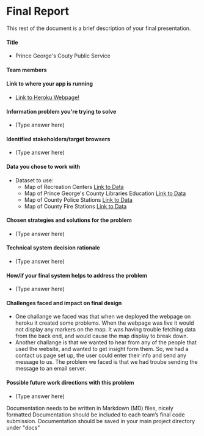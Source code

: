 # Final Report

This rest of the document is a brief description of your final presentation.

#### Title

- Prince George's Couty Public Service

#### Team members

#### Link to where your app is running

- [Link to Heroku Webpage!](https://pg-service.herokuapp.com/)

#### Information problem you're trying to solve

- (Type answer here)

#### Identified stakeholders/target browsers

- (Type answer here)

#### Data you chose to work with

- Dataset to use:
  - Map of Recreation Centers [Link to Data](https://data.princegeorgescountymd.gov/Community/Recreation-Centers/gwq4-iu9d)
  - Map of Prince George's County Libraries Education [Link to Data](https://data.princegeorgescountymd.gov/Education/Libraries/7k64-tdwr)
  - Map of County Police Stations [Link to Data](https://data.princegeorgescountymd.gov/Public-Safety/Map-of-County-Police-Stations/4abv-afw7)
  - Map of County Fire Stations [Link to Data](https://data.princegeorgescountymd.gov/Public-Safety/Map-Of-County-Fire-Stations/hnpv-i4z2)

#### Chosen strategies and solutions for the problem

- (Type answer here)

#### Technical system decision rationale

- (Type answer here)

#### How/if your final system helps to address the problem

- (Type answer here)

#### Challenges faced and impact on final design

- One challange we faced was that when we deployed the webpage on heroku it created some problems. When the webpage was live it would not display any markers on the map. It was having trouble fetching data from the back end, and would cause the map display to break down.
- Another challange is that we wanted to hear from any of the people that used the website, and wanted to get insight form them. So, we had a contact us page set up, the user could enter their info and send any message to us. The problem we faced is that we had troube sending the message to an email server.

#### Possible future work directions with this problem

- (Type answer here)

Documentation needs to be written in Markdown (MD) files, nicely formatted
Documentation should be included to each team’s final code submission.
Documentation should be saved in your main project directory under "docs"
